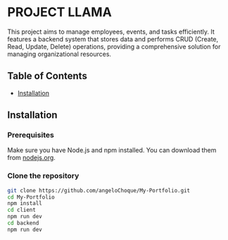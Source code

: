 # PROJECT LLAMA

This project aims to manage employees, events, and tasks efficiently. It features a backend system that stores data and performs CRUD (Create, Read, Update, Delete) operations, providing a comprehensive solution for managing organizational resources.


## Table of Contents

- [Installation](#installation)


## Installation

### Prerequisites

Make sure you have Node.js and npm installed. You can download them from [nodejs.org](https://nodejs.org/).

### Clone the repository

```bash
git clone https://github.com/angeloChoque/My-Portfolio.git
cd My-Portfolio
npm install
cd client
npm run dev
cd backend
npm run dev
